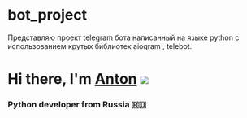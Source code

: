 # bot_project

Представляю проект telegram бота написанный на языке python с использованием крутых библиотек aiogram , telebot.


# Hi there, I'm [Anton](https://daniilshat.ru/) ![](https://github.com/blackcater/blackcater/raw/main/images/Hi.gif) 
### Python developer from Russia 🇷🇺
